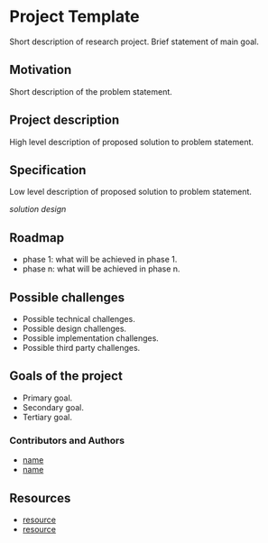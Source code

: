 # Project Template

Short description of research project. Brief statement of main goal.

## Motivation

Short description of the problem statement.

## Project description

High level description of proposed solution to problem statement.

## Specification

Low level description of proposed solution to problem statement.

_solution design_

## Roadmap

- phase 1: what will be achieved in phase 1.
- phase n: what will be achieved in phase n.

## Possible challenges

- Possible technical challenges.
- Possible design challenges.
- Possible implementation challenges.
- Possible third party challenges.

## Goals of the project

- Primary goal.
- Secondary goal.
- Tertiary goal.

### Contributors and Authors 

- [name](#/link)
- [name](#/link) 

## Resources
- [resource](#/link)
- [resource](#/link)

